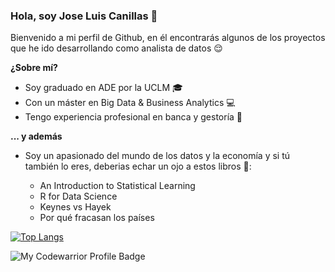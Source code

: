 ### Hola, soy Jose Luis Canillas 👋

Bienvenido a mi perfil de Github, en él encontrarás algunos de los proyectos que he ido desarrollando como analista de datos 😌

**¿Sobre mí?**

- Soy graduado en ADE por la UCLM 🎓
- Con un máster en Big Data & Business Analytics 💻
- Tengo experiencia profesional en banca y gestoría 💼

**... y además**

- Soy un apasionado del mundo de los datos y la economía y si tú también lo eres, deberias echar un ojo a estos libros 👀:

  - An Introduction to Statistical Learning
  - R for Data Science
  - Keynes vs Hayek
  - Por qué fracasan los países



[![Top Langs](https://github-readme-stats.vercel.app/api/top-langs/?username=J-LCC&layout=compact)](https://github.com/anuraghazra/github-readme-stats)

![My Codewarrior Profile Badge](https://www.codewars.com/users/J-LCC/badges/large)


